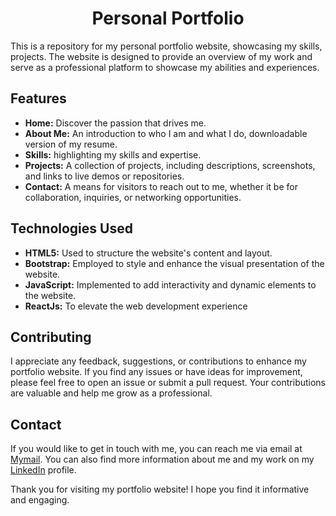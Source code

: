 # <h1 align="center">Personal Portfolio</h1>

This is a repository for my personal portfolio website, showcasing my skills, projects. The website is designed to provide an overview of my work and serve as a professional platform to showcase my abilities and experiences.

## Features

- **Home:** Discover the passion that drives me.
- **About Me:** An introduction to who I am and what I do, downloadable version of my resume.
- **Skills:** highlighting my skills and expertise.
- **Projects:** A collection of projects, including descriptions, screenshots, and links to live demos or repositories.
- **Contact:** A means for visitors to reach out to me, whether it be for collaboration, inquiries, or networking opportunities.


<!-- ## Home Page :
<img width="960" alt="image" src="">

## About Me Page :
<img width="960" alt="image" src="">

## Skills Page :
<img width="960" alt="image" src="">

## Projects Page :
<img width="960" alt="image" src="">

## Contact Page :
<img width="957" alt="image" src=""> -->


## Technologies Used

- **HTML5:** Used to structure the website's content and layout.
- **Bootstrap:** Employed to style and enhance the visual presentation of the website.
- **JavaScript:** Implemented to add interactivity and dynamic elements to the website.
- **ReactJs:** To elevate the web development experience
<!-- - **Git:** Employed for version control and collaboration throughout the development process. -->
<!-- 
## Installation

To run the website locally, follow these steps:

1. Clone this repository to your local machine using `git clone https://github.com/daniel-jebarson/daniel-jebarson.github.io.git`
2. Navigate to the project's directory: `cd daniel-jebarson.github.io`
3. Then install packages and run it using the below commands
```
yarn

#then run the app
yarn start
``` -->

## Contributing

I appreciate any feedback, suggestions, or contributions to enhance my portfolio website. If you find any issues or have ideas for improvement, please feel free to open an issue or submit a pull request. Your contributions are valuable and help me grow as a professional.

<!-- ## License

This project is licensed under the [GNU General Public License v3.0](LICENSE). Please refrain from using any personal information or content without proper permission. -->

## Contact

If you would like to get in touch with me, you can reach me via email at [Mymail](mailto:1103rahul@gmail.com). You can also find more information about me and my work on my [LinkedIn](https://www.linkedin.com/in/rbhatia-in) profile.

Thank you for visiting my portfolio website! I hope you find it informative and engaging.
